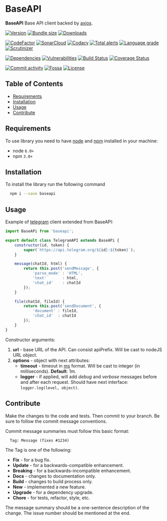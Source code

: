 # BaseAPI
**BaseAPI** Base API client backed by [axios](https://www.npmjs.com/package/axios).

[![Version][badge-vers]][npm]
[![Bundle size][npm-size-badge]][npm-size-url]
[![Downloads][npm-downloads-badge]][npm]

[![CodeFactor][codefactor-badge]][codefactor-url]
[![SonarCloud][sonarcloud-badge]][sonarcloud-url]
[![Codacy][codacy-badge]][codacy-url]
[![Total alerts][lgtm-alerts-badge]][lgtm-alerts-url]
[![Language grade][lgtm-lg-badge]][lgtm-lg-url]
[![Scrutinizer][scrutinizer-badge]][scrutinizer-url]

[![Dependencies][badge-deps]][npm]
[![Vulnerabilities][badge-vuln]](https://snyk.io/)
[![Build Status][badge-tests]][travis]
[![Coverage Status][badge-coverage]][url-coverage]

[![Commit activity][commit-activity-badge]][github]
[![Fossa][fossa-badge]][fossa-url]
[![License][badge-lic]][github]

## Table of Contents
  - [Requirements](#requirements)
  - [Installation](#installation)
  - [Usage](#usage)
  - [Contribute](#contribute)

## Requirements
To use library you need to have [node](https://nodejs.org) and [npm](https://www.npmjs.com) installed in your machine:

* node `6.0+`
* npm `3.0+`

## Installation

To install the library run the following command

```bash
  npm i --save baseapi
```

## Usage

Example of [telegram](https://telegram.org/) client extended from BaseAPI:

```javascript
import BaseAPi from 'baseapi';

export default class TelegramAPI extends BaseAPi {
    constructor(id, token) {
        super(`https://api.telegram.org/${id}:${token}`);
    }

    message(chatId, html) {
        return this.post('sendMessage', {
            'parse_mode' : 'HTML',
            'text'       : html,
            'chat_id'    : chatId
        });
    }

    file(chatId, fileId) {
        return this.post('sendDocument', {
            'document' : fileId,
            'chat_id'  : chatId
        });
    }
}

```

Constructor arguments:
  1. **url** - base URL of the API. Can consist apiPrefix. Will be cast to nodeJS URL object.
  2. **options** - object with next attributes:
      * **timeout** - timeout in [ms](https://www.npmjs.com/package/ms) format. Will be cast to integer (in milliseconds). **Default**: 1m.
      * **logger** - if applied, will add *debug* and *verbose* messages before and after each request. Should have next interface: ```logger.log(level, object)```.

## Contribute

Make the changes to the code and tests. Then commit to your branch. Be sure to follow the commit message conventions.

Commit message summaries must follow this basic format:
```
  Tag: Message (fixes #1234)
```

The Tag is one of the following:
* **Fix** - for a bug fix.
* **Update** - for a backwards-compatible enhancement.
* **Breaking** - for a backwards-incompatible enhancement.
* **Docs** - changes to documentation only.
* **Build** - changes to build process only.
* **New** - implemented a new feature.
* **Upgrade** - for a dependency upgrade.
* **Chore** - for tests, refactor, style, etc.

The message summary should be a one-sentence description of the change. The issue number should be mentioned at the end.


[npm]: https://www.npmjs.com/package/baseapi
[github]: https://github.com/pustovitDmytro/baseapi
[travis]: https://travis-ci.org/pustovitDmytro/baseapi
[coveralls]: https://coveralls.io/github/pustovitDmytro/baseapi?branch=master
[badge-deps]: https://img.shields.io/david/pustovitDmytro/baseapi.svg
[badge-tests]: https://travis-ci.com/pustovitDmytro/baseapi.svg?branch=master
[badge-vuln]: https://img.shields.io/snyk/vulnerabilities/npm/baseapi.svg?style=popout
[badge-vers]: https://img.shields.io/npm/v/baseapi.svg
[badge-lic]: https://img.shields.io/github/license/pustovitDmytro/baseapi.svg
[badge-coverage]: https://coveralls.io/repos/github/pustovitDmytro/baseapi/badge.svg?branch=master
[url-coverage]: https://coveralls.io/github/pustovitDmytro/baseapi?branch=master

[codefactor-badge]: https://www.codefactor.io/repository/github/pustovitdmytro/baseapi/badge
[codefactor-url]: https://www.codefactor.io/repository/github/pustovitdmytro/baseapi

[fossa-badge]: https://app.fossa.com/api/projects/git%2Bgithub.com%2FpustovitDmytro%2Fnpm-boilerplate.svg?type=shield
[fossa-url]: https://app.fossa.com/projects/git%2Bgithub.com%2FpustovitDmytro%2Fnpm-boilerplate?ref=badge_shield

[commit-activity-badge]: https://img.shields.io/github/commit-activity/m/pustovitDmytro/baseapi

[scrutinizer-badge]: https://scrutinizer-ci.com/g/pustovitDmytro/baseapi/badges/quality-score.png?b=master
[scrutinizer-url]: https://scrutinizer-ci.com/g/pustovitDmytro/baseapi/?branch=master

[lgtm-lg-badge]: https://img.shields.io/lgtm/grade/javascript/g/pustovitDmytro/baseapi.svg?logo=lgtm&logoWidth=18
[lgtm-lg-url]: https://lgtm.com/projects/g/pustovitDmytro/baseapi/context:javascript

[lgtm-alerts-badge]: https://img.shields.io/lgtm/alerts/g/pustovitDmytro/baseapi.svg?logo=lgtm&logoWidth=18
[lgtm-alerts-url]: https://lgtm.com/projects/g/pustovitDmytro/baseapi/alerts/

[codacy-badge]: https://app.codacy.com/project/badge/Grade/d8f448ed725149cb8ee80b4b608621ef
[codacy-url]: https://www.codacy.com/gh/pustovitDmytro/baseapi/dashboard?utm_source=github.com&amp;utm_medium=referral&amp;utm_content=pustovitDmytro/baseapi&amp;utm_campaign=Badge_Grade

[sonarcloud-badge]: https://sonarcloud.io/api/project_badges/measure?project=pustovitDmytro_npm-boilerplate&metric=alert_status
[sonarcloud-url]: https://sonarcloud.io/dashboard?id=pustovitDmytro_npm-boilerplate

[npm-downloads-badge]: https://img.shields.io/npm/dw/baseapi
[npm-size-badge]: https://img.shields.io/bundlephobia/min/baseapi
[npm-size-url]: https://bundlephobia.com/result?p=baseapi
